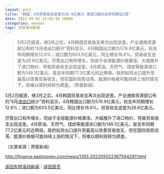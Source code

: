 ```yaml
---
layout: post
title: "韩国：4月贸易收支逆差为26.6亿美元 源进口额为去年同期近2倍"
date: 2022-05-02 15:02:59 +0800
categories: emnews
tags: 东财滚动新闻
---
```

> 5月2日报道，继3月之后，4月韩国贸易收支再次出现逆差。产业通商资源部公布的“4月进出口统计”资料显示，4月韩国出口额为576.9亿美元，较去年同期增长12.6%；进口额为603.5亿美元，同比增长18.6%。贸易收支逆差为26.6亿美元。尽管出口有所增长，但由于全球能源价格骤涨，大幅推升了进口物价，导致贸易收支出现逆差。4月原油、天然气、煤炭等能源进口额为148.1亿美元，是去年同期77.2亿美元的近两倍。政府拟将出口提升至最高以改善贸易收支，但在国际局势动荡、能源价格极可能持续上涨的情况下，将难以顺利扭转为顺差。（界面新闻）

<p>5月2日报道，继3月之后，4月韩国贸易收支再次出现逆差。产业通商资源部公布的“4月<span id="Info.381"><a href="http://data.eastmoney.com/cjsj/hgjck.html" class="infokey">进出口</a></span>统计”资料显示，4月韩国出口额为576.9亿美元，较去年同期增长12.6%；进口额为603.5亿美元，同比增长18.6%。贸易收支逆差为26.6亿美元。</p><p>尽管出口有所增长，但由于全球能源价格骤涨，大幅推升了进口物价，导致贸易收支出现逆差。4月原油、天然气、煤炭等能源进口额为148.1亿美元，是去年同期77.2亿美元的近两倍。政府拟将出口提升至最高以改善贸易收支，但在国际局势动荡、能源价格极可能持续上涨的情况下，将难以顺利扭转为顺差。</p><p class="em_media">（文章来源：界面新闻）</p>

<http://finance.eastmoney.com/news/1355,202205022367594297.html>

[返回东财滚动新闻](//finews.withounder.com/emnews/)｜[返回首页](//finews.withounder.com/)